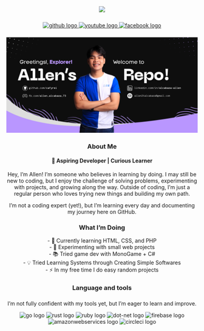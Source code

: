 
<div align="center">
  <img height="150" src="https://media.giphy.com/media/M9gbBd9nbDrOTu1Mqx/giphy.gif"/>
</div>

###

<div align="center">
  <a href="https://github.com/cafyrei" target="_blank">
    <img src="https://img.shields.io/badge/GITHUB-%23181717?style=for-the-badge&logo=github&logoColor=white" height="25" alt="github logo" />
  </a>
  <a href="https://www.youtube.com/@RSh1va" target="_blank">
    <img src="https://img.shields.io/badge/Youtube-%23FF0000?style=for-the-badge&logo=youtube&logoColor=white" height="25" alt="youtube logo" />
  </a>
  <a href="https://www.facebook.com/allen.alcabaza.73" target="_blank">
    <img src="https://img.shields.io/badge/Facebook-%230866FF?style=for-the-badge&logo=facebook&logoColor=white" height="25" alt="facebook logo" />
  </a>
</div>


###

![Alt text](https://github.com/cafyrei/cafyrei/blob/e7798babe9c0d5431e97a097b7b40815e5e275df/allen_alcabaza.svg.svg)
### <h3 align="center"> About Me</h3>
<h4 align="center">🌱 Aspiring Developer | Curious Learner </h4>
<p align="center"> Hey, I’m Allen! I’m someone who believes in learning by doing. I may still be new to coding, but I enjoy the challenge of solving problems, experimenting with projects, and growing along the way. Outside of coding, I’m just a regular person who loves trying new things and building my own path.  
</p>
<p align="center"> I’m not a coding expert (yet!), but I’m learning every day and documenting my journey here on GitHub.<p>

###

<h3 align="center"> What I’m Doing </h3>

<p align="center">- 📖 Currently learning HTML, CSS, and PHP
<br>- 🔭 Experimenting with small web projects
<br>- 📚 Tried game dev with MonoGame + C#
<br>- 💡 Tried Learning Systems through Creating Simple Softwares 
<br>- ⚡ In my free time I do easy random projects </p>

###

<h3 align="center"> Language and tools</h3>

###
<p align="center">I’m not fully confident with my tools yet, but I’m eager to learn and improve.</p>
<div align="center">
  <img src="https://img.shields.io/badge/html-%23E34F26?style=for-the-badge&logo=html5&logoColor=%23FFFF&logoSize=auto" height="40" alt="go logo"  />
  <img src="https://img.shields.io/badge/CSS-%2306B6D4?style=for-the-badge&logo=CSS&logoColor=%23FFFF&logoSize=auto" height="40" alt="rust logo"  />
  <img src="https://img.shields.io/badge/Git-%23F05032?style=for-the-badge&logo=Git&logoColor=%23FFFF&logoSize=auto" height="40" alt="ruby logo"  />
  <img src="https://img.shields.io/badge/C%2B%2B-%2300599C?style=for-the-badge&logo=cplusplus&logoColor=%23FFFF&logoSize=auto" height="40" alt="dot-net logo"  />
  <img src="https://img.shields.io/badge/Python-%233776AB?style=for-the-badge&logo=python&logoColor=%23FFFF&logoSize=auto" height="40" alt="firebase logo"  />
  <img src="https://img.shields.io/badge/PHP-%23777BB4?style=for-the-badge&logo=php&logoColor=%23FFFF&logoSize=auto" height="40" alt="amazonwebservices logo"  />
  <img src="https://img.shields.io/badge/mysql-%234479A1?style=for-the-badge&logo=mysql&logoColor=%23FFFF&logoSize=auto" height="40" alt="circleci logo"  />
</div>

###

